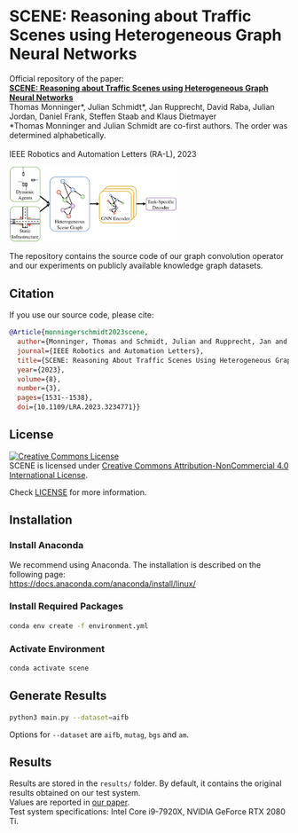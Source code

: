 # SCENE: Reasoning about Traffic Scenes using Heterogeneous Graph Neural Networks

Official repository of the paper:\
**[SCENE: Reasoning about Traffic Scenes using Heterogeneous Graph Neural Networks](https://arxiv.org/abs/2301.03512)**\
Thomas Monninger*, Julian Schmidt*, Jan Rupprecht, David Raba, Julian Jordan, Daniel Frank, Steffen Staab and Klaus Dietmayer\
*Thomas Monninger and Julian Schmidt are co-first authors. The order was determined alphabetically.\
\
IEEE Robotics and Automation Letters (RA-L), 2023

<img src="images/overview.png" width="60%">

The repository contains the source code of our graph convolution operator and our experiments on publicly available knowledge graph datasets.

## Citation
If you use our source code, please cite:
```bibtex
@Article{monningerschmidt2023scene,
  author={Monninger, Thomas and Schmidt, Julian and Rupprecht, Jan and Raba, David and Jordan, Julian and Frank, Daniel and Staab, Steffen and Dietmayer, Klaus},
  journal={IEEE Robotics and Automation Letters}, 
  title={SCENE: Reasoning About Traffic Scenes Using Heterogeneous Graph Neural Networks}, 
  year={2023},
  volume={8},
  number={3},
  pages={1531--1538},
  doi={10.1109/LRA.2023.3234771}}
```

## License
<a rel="license" href="http://creativecommons.org/licenses/by-nc/4.0/">
<img alt="Creative Commons License" style="border-width:0" src="https://i.creativecommons.org/l/by-nc/4.0/88x31.png"
 /></a><br />SCENE is licensed under <a rel="license" href="http://creativecommons.org/licenses/by-nc/4.0/"
 >Creative Commons Attribution-NonCommercial 4.0 International License</a>.
 
Check [LICENSE](LICENSE) for more information.

## Installation
### Install Anaconda
We recommend using Anaconda.
The installation is described on the following page:\
https://docs.anaconda.com/anaconda/install/linux/

### Install Required Packages
```sh
conda env create -f environment.yml
```

### Activate Environment
```sh
conda activate scene
```

## Generate Results
```sh
python3 main.py --dataset=aifb
```
Options for `--dataset` are `aifb`, `mutag`, `bgs` and `am`.

## Results
Results are stored in the `results/` folder.
By default, it contains the original results obtained on our test system.\
Values are reported in [our paper](https://arxiv.org/abs/2301.03512).\
Test system specifications: Intel Core i9-7920X, NVIDIA GeForce RTX 2080 Ti.